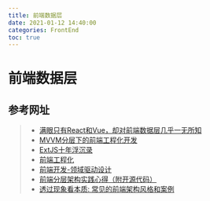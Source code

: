 ```yaml
---
title: 前端数据层
date: 2021-01-12 14:40:00
categories: FrontEnd
toc: true
---
```


# 前端数据层

## 参考网址

> * [满眼只有React和Vue，却对前端数据层几乎一无所知](https://www.tangshuang.net/7777.html)
> * [MVVM分层下的前端工程化开发](https://juejin.cn/post/6844903782657048589)
> * [ExtJS十年浮沉录](https://www.infoq.cn/article/the-rise-and-fall-of-ext-js)
> * [前端工程化](https://www.mengfansheng.com/2020/01/01/%E5%89%8D%E7%AB%AF%E5%B7%A5%E7%A8%8B%E5%8C%96/)
> * [前端开发-领域驱动设计](https://juejin.cn/post/6844903618680881165)
> * [前端分层架构实践心得（附开源代码）](https://juejin.cn/post/6844903958511616008)
> * [透过现象看本质: 常见的前端架构风格和案例](https://juejin.cn/post/6844903943068205064)